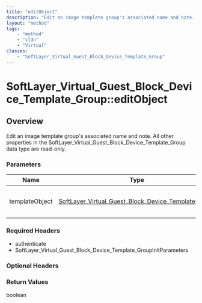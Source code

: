 ```yaml
---
title: "editObject"
description: "Edit an image template group's associated name and note. All other properties in the SoftLayer_Virtual_Guest_Block_Devic... "
layout: "method"
tags:
    - "method"
    - "sldn"
    - "Virtual"
classes:
    - "SoftLayer_Virtual_Guest_Block_Device_Template_Group"
---
```

# SoftLayer_Virtual_Guest_Block_Device_Template_Group::editObject
## Overview 
Edit an image template group's associated name and note. All other properties in the SoftLayer_Virtual_Guest_Block_Device_Template_Group data type are read-only. 

### Parameters 
|Name | Type | Description |
| --- | --- | --- |
|templateObject| <a href='/reference/datatypes/SoftLayer_Virtual_Guest_Block_Device_Template_Group'>SoftLayer_Virtual_Guest_Block_Device_Template_Group </a>| A skeleton SoftLayer_Virtual_Guest_Block_Device_Template_Group object with only the properties defined that you wish to change. Unchanged properties are left alone.|


### Required Headers
* authenticate
* SoftLayer_Virtual_Guest_Block_Device_Template_GroupInitParameters

### Optional Headers

### Return Values
boolean
